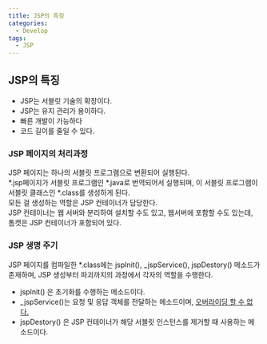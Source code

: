 ```yaml
---
title: JSP의 특징
categories:
  - Develop
tags:
  - JSP
---
```

## JSP의 특징

  - JSP는 서블릿 기술의 확장이다.
  - JSP는 유지 관리가 용이하다.
  - 빠른 개발이 가능하다
  - 코드 길이를 줄일 수 있다.

  ### JSP 페이지의 처리과정

  JSP 페이지는 하나의 서블릿 프로그램으로 변환되어 실행된다.<br>*.jsp페이지가 서블릿 프로그램인 *.java로 번역되어서 실행되며, 이 서블릿 프로그램이 서블릿 클래스인 *.class를 생성하게 된다.<br>모든 걸 생성하는 역할은 JSP 컨테이너가 담당한다.<br>JSP 컨테이너는 웹 서버와 분리하여 설치할 수도 있고, 웹서버에 포함할 수도 있는데, 톰캣은 JSP 컨테이너가 포함되어 있다.

  ### JSP 생명 주기

  JSP 페이지를 컴파일한 *.class에는 jspInit(), _jspService(), jspDestory() 메소드가 존재하며, JSP 생성부터 파괴까지의 과정에서 각자의 역할을 수행한다.

  - jspInit() 은 초기화를 수행하는 메소드이다.
  - _jspService()는 요청 및 응답 객체를 전달하는 메소드이며, <u>오버라이딩 할 수 없다.</u>
  - jspDestory() 은 JSP 컨테이너가 해당 서블릿 인스턴스를 제거할 때 사용하는 메소드이다.<br>